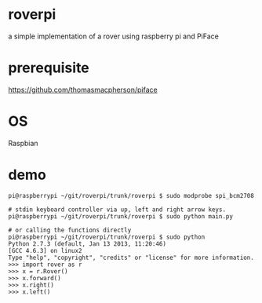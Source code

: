 roverpi
=======

a simple implementation of a rover using raspberry pi and PiFace


prerequisite
============
https://github.com/thomasmacpherson/piface

OS
==
Raspbian

demo
====
```
pi@raspberrypi ~/git/roverpi/trunk/roverpi $ sudo modprobe spi_bcm2708

# stdin keyboard controller via up, left and right arrow keys.
pi@raspberrypi ~/git/roverpi/trunk/roverpi $ sudo python main.py

# or calling the functions directly
pi@raspberrypi ~/git/roverpi/trunk/roverpi $ sudo python
Python 2.7.3 (default, Jan 13 2013, 11:20:46) 
[GCC 4.6.3] on linux2
Type "help", "copyright", "credits" or "license" for more information.
>>> import rover as r
>>> x = r.Rover()
>>> x.forward()
>>> x.right()
>>> x.left()
```
